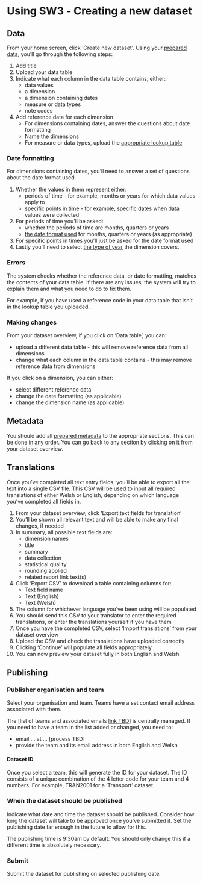 # Using SW3 ‐ Creating a new dataset

## Data

From your home screen, click ‘Create new dataset’. Using your [prepared data](Data-preparation-‐-New-datasets#guidance-data-tables), you’ll go through the following steps:

1. Add title
1. Upload your data table
1. Indicate what each column in the data table contains, either:
   - data values
   - a dimension
   - a dimension containing dates
   - measure or data types
   - note codes
1. Add reference data for each dimension
   - For dimensions containing dates, answer the questions about date formatting
   - Name the dimensions
   - For measure or data types, upload the [appropriate lookup table](Data-preparation-‐-New-datasets#guidance-measure-or-data-types)

### Date formatting

For dimensions containing dates, you’ll need to answer a set of questions about the date format used.

1. Whether the values in them represent either:
   - periods of time - for example, months or years for which data values apply to
   - specific points in time - for example, specific dates when data values were collected
1. For periods of time you’ll be asked:
   - whether the periods of time are months, quarters or years
   - [the date format used](Data-preparation-‐-New-datasets#guidance-date-formatting) for months, quarters or years (as appropriate)
1. For specific points in times you’ll just be asked for the date format used
1. Lastly you’ll need to select [the type of year](Data-preparation-‐-New-datasets#guidance-year-type) the dimension covers.

### Errors

The system checks whether the reference data, or date formatting, matches the contents of your data table. If there are any issues, the system will try to explain them and what you need to do to fix them.

For example, if you have used a reference code in your data table that isn’t in the lookup table you uploaded.

### Making changes

From your dataset overview, if you click on ‘Data table’, you can:

- upload a different data table - this will remove reference data from all dimensions
- change what each column in the data table contains - this may remove reference data from dimensions

If you click on a dimension, you can either:

- select different reference data
- change the date formatting (as applicable)
- change the dimension name (as applicable)

## Metadata

You should add all [prepared metadata](Data-preparation-‐-New-datasets#guidance-metadata) to the appropriate sections. This can be done in any order. You can go back to any section by clicking on it from your dataset overview.

## Translations

Once you’ve completed all text entry fields, you’ll be able to export all the text into a single CSV file. This CSV will be used to input all required translations of either Welsh or English, depending on which language you’ve completed all fields in.

1. From your dataset overview, click ‘Export text fields for translation’
1. You’ll be shown all relevant text and will be able to make any final changes, if needed
1. In summary, all possible text fields are:
   - dimension names
   - title
   - summary
   - data collection
   - statistical quality
   - rounding applied
   - related report link text(s)
1. Click ‘Export CSV’ to download a table containing columns for:
   - Text field name
   - Text (English)
   - Text (Welsh)
1. The column for whichever language you’ve been using will be populated
1. You should send this CSV to your translator to enter the required translations, or enter the translations yourself if you have them
1. Once you have the completed CSV, select ‘Import translations’ from your dataset overview
1. Upload the CSV and check the translations have uploaded correctly
1. Clicking ‘Continue’ will populate all fields appropriately
1. You can now preview your dataset fully in both English and Welsh

## Publishing

### Publisher organisation and team

Select your organisation and team. Teams have a set contact email address associated with them.

The [list of teams and associated emails [link TBD](#)] is centrally managed. If you need to have a team in the list added or changed, you need to:

- email ... at ... [process TBD]
- provide the team and its email address in both English and Welsh

#### Dataset ID

Once you select a team, this will generate the ID for your dataset. The ID consists of a unique combination of the 4 letter code for your team and 4 numbers. For example, TRAN2001 for a ‘Transport’ dataset.

### When the dataset should be published

Indicate what date and time the dataset should be published. Consider how long the dataset will take to be approved once you've submitted it. Set the publishing date far enough in the future to allow for this.

The publishing time is 9:30am by default. You should only change this if a different time is absolutely necessary.

### Submit

Submit the dataset for publishing on selected publishing date.
